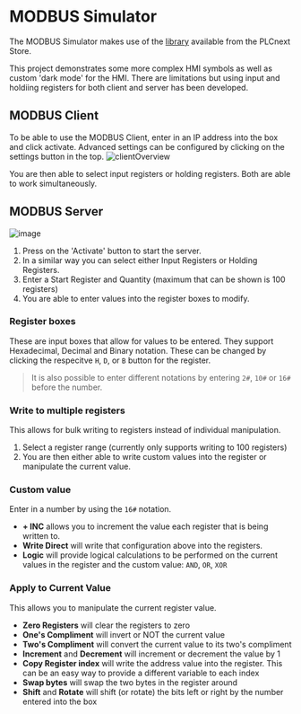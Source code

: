 # MODBUS Simulator
The MODBUS Simulator makes use of the [library](https://www.plcnextstore.com/permalinks/apps/latest/60002172000015) available from the PLCnext Store.

This project demonstrates some more complex HMI symbols as well as custom 'dark mode' for the HMI. There are limitations but using input and holdiing registers for both client and server has been developed.

## MODBUS Client
To be able to use the MODBUS Client, enter in an IP address into the box and click activate. Advanced settings can be configured by clicking on the settings button in the top. 
![clientOverview](https://github.com/user-attachments/assets/007cc4fb-8ec1-4c1f-aa3f-c427edf86041)

You are then able to select input registers or holding registers. Both are able to work simultaneously.

## MODBUS Server
![image](https://github.com/user-attachments/assets/189fe409-7c53-47cd-8065-63c06f6f1ef0)

1. Press on the 'Activate' button to start the server.
2. In a similar way you can select either Input Registers or Holding Registers.
3. Enter a Start Register and Quantity (maximum that can be shown is 100 registers)
4. You are able to enter values into the register boxes to modify.

### Register boxes
These are input boxes that allow for values to be entered. They support Hexadecimal, Decimal and Binary notation. These can be changed by clicking the respecitve `H`, `D`, or `B` button for the register.

> It is also possible to enter different notations by entering `2#`, `10#` or `16#` before the number.

### Write to multiple registers
This allows for bulk writing to registers instead of individual manipulation.
1. Select a register range (currently only supports writing to 100 registers)
2. You are then either able to write custom values into the register or manipulate the current value.

### Custom value
Enter in a number by using the `16#` notation.
- __+ INC__ allows you to increment the value each register that is being written to.
- __Write Direct__ will write that configuration above into the registers.
- __Logic__ will provide logical calculations to be performed on the current values in the register and the custom value: `AND`, `OR`, `XOR`

### Apply to Current Value
This allows you to manipulate the current register value.
- __Zero Registers__ will clear the registers to zero
- __One's Compliment__ will invert or NOT the current value
- __Two's Compliment__ will convert the current value to its two's compliment
- __Increment__ and __Decrement__ will increment or decrement the value by 1
- __Copy Register index__ will write the address value into the register. This can be an easy way to provide a different variable to each index
- __Swap bytes__ will swap the two bytes in the register around
- __Shift__ and __Rotate__ will shift (or rotate) the bits left or right by the number entered into the box
